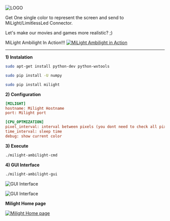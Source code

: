 ![LOGO](http://s18.postimg.org/7tdsn4tex/migui.png)





Get One single color to represent the screen and send to MiLight/LimitlessLed Connector.

Let's make our movies and games more realistic? ;)


MiLight Ambilight In Action!!!
[![MiLight Ambilight in Action](http://s10.postimg.org/spmogyu7t/Screenshot_from_2015_04_29_04_37_11.png)](https://www.youtube.com/watch?v=VNhzjfAACFY)



---

**1) Instalation**
``` bash
sudo apt-get install python-dev python-wxtools

sudo pip install -U numpy

sudo pip install milight
```

**2) Configuration**
``` ini
[MILIGHT]
hostname: Milight Hostname
port: Milight port

[CPU_OPTMIZATION]
pixel_interval: interval between pixels (you dont need to check all pixels )
time_interval: sleep time
debug: show current color
```

**3) Execute**
``` bash
./milight-ambilight-cmd
```


**4) GUI Interface**

``` bash
./milight-ambilight-gui
```


![GUI Interface](http://s7.postimg.org/w593zqguj/milight_gui1.png)



![GUI Interface](http://s24.postimg.org/nmwmecafp/milight_gui2.png)


**Milight Home page**

[![Milight Home page](http://cdn2.bigcommerce.com/n-d57o0b/jesswyt/products/78/images/266/milight_bulb1__74439.1404685995.220.290.jpg?c=2)](http://www.milight.com/milight-rgbw/)